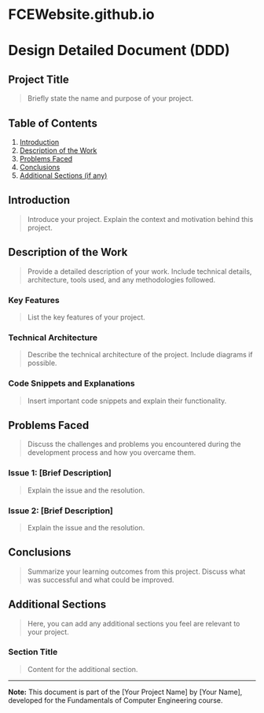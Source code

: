 # FCEWebsite.github.io

# Design Detailed Document (DDD)

## Project Title
> Briefly state the name and purpose of your project.

## Table of Contents
1. [Introduction](#introduction)
2. [Description of the Work](#description-of-the-work)
3. [Problems Faced](#problems-faced)
4. [Conclusions](#conclusions)
5. [Additional Sections (if any)](#additional-sections)

## Introduction
> Introduce your project. Explain the context and motivation behind this project.

## Description of the Work
> Provide a detailed description of your work. Include technical details, architecture, tools used, and any methodologies followed. 

### Key Features
> List the key features of your project.

### Technical Architecture
> Describe the technical architecture of the project. Include diagrams if possible.

### Code Snippets and Explanations
> Insert important code snippets and explain their functionality.

## Problems Faced
> Discuss the challenges and problems you encountered during the development process and how you overcame them.

### Issue 1: [Brief Description]
> Explain the issue and the resolution.

### Issue 2: [Brief Description]
> Explain the issue and the resolution.

## Conclusions
> Summarize your learning outcomes from this project. Discuss what was successful and what could be improved.

## Additional Sections
> Here, you can add any additional sections you feel are relevant to your project.

### Section Title
> Content for the additional section.

---
**Note:** This document is part of the [Your Project Name] by [Your Name], developed for the Fundamentals of Computer Engineering course.
